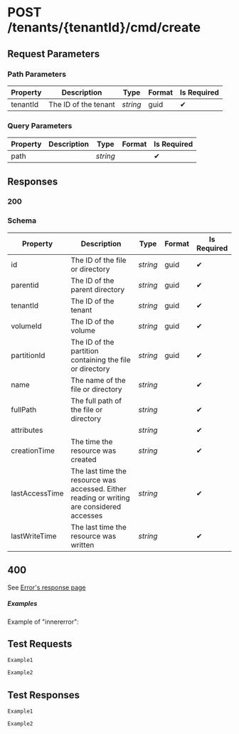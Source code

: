 # **POST**   /tenants/{tenantId}/cmd/create

## __Request Parameters__

### Path Parameters

   | Property | Description          | Type     | Format | Is Required |
   | -------- | -------------------- | -------- | ------ | ----------- |
   | tenantId | The ID of the tenant | _string_ | guid   | ✔           |

### Query Parameters

 | Property | Description | Type     | Format | Is Required |
 | -------- | ----------- | -------- | ------ | ----------- |
 | path     |             | _string_ |        | ✔           |

## __Responses__

### __200__

### Schema

| Property       | Description                                                                                | Type     | Format | Is Required |
| -------------- | ------------------------------------------------------------------------------------------ | -------- | ------ | ----------- |
| id             | The ID of the file or directory                                                            | _string_ | guid   | ✔           |
| parentid       | The ID of the parent directory                                                             | _string_ | guid   | ✔           |
| tenantId       | The ID of the tenant                                                                       | _string_ | guid   | ✔           |
| volumeId       | The ID of the volume                                                                       | _string_ | guid   | ✔           |
| partitionId    | The ID of the partition containing the file or directory                                   | _string_ | guid   | ✔           |
| name           | The name of the file or directory                                                          | _string_ |        | ✔           |
| fullPath       | The full path of the file or directory                                                     | _string_ |        | ✔           |
| attributes     |                                                                                            | _string_ |        | ✔           |
| creationTime   | The time the resource was created                                                          | _string_ |        | ✔           |
| lastAccessTime | The last time the resource was accessed. Either reading or writing are considered accesses | _string_ |        | ✔           |
| lastWriteTime  | The last time the resource was written                                                     | _string_ |        | ✔           |

## 400

See [Error's response page](errors.md)

##### Examples

Example of "innererror":

## __Test Requests__

```cURL tab= 
Example1
```

```C# tab=
Example2
```

## __Test Responses__

```cURL tab= 
Example1
```

```C# tab=
Example2
```
